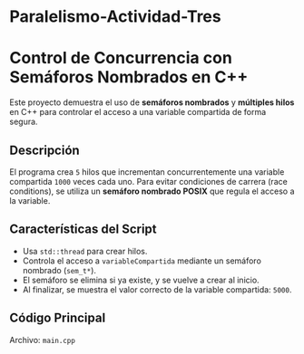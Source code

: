# Paralelismo-Actividad-Tres
# Control de Concurrencia con Semáforos Nombrados en C++

Este proyecto demuestra el uso de **semáforos nombrados** y **múltiples hilos** en C++ para controlar el acceso a una variable compartida de forma segura.

## Descripción

El programa crea `5` hilos que incrementan concurrentemente una variable compartida `1000` veces cada uno. Para evitar condiciones de carrera (race conditions), se utiliza un **semáforo nombrado POSIX** que regula el acceso a la variable.

## Características del Script

- Usa `std::thread` para crear hilos.
- Controla el acceso a `variableCompartida` mediante un semáforo nombrado (`sem_t*`).
- El semáforo se elimina si ya existe, y se vuelve a crear al inicio.
- Al finalizar, se muestra el valor correcto de la variable compartida: `5000`.

## Código Principal

Archivo: `main.cpp`
